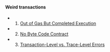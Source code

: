 #### Weird transactions

- 001. [Out of Gas But Completed Execution](https://github.com/Great-Hill-Corporation/quickBlocks/blob/develop/docs/OSBEN/001.%20Out%20of%20Gas%20But%20Completed%20Execution.md)
- 002. [No Byte Code Contract](https://github.com/Great-Hill-Corporation/quickBlocks/blob/develop/docs/OSBEN/002.%20No%20Byte%20Code%20Contract.md)
- 003. [Transaction-Level vs. Trace-Level Errors](https://github.com/Great-Hill-Corporation/quickBlocks/blob/develop/docs/OSBEN/003.%20Transaction%20Level%20vs.%20Trace%20Level%20Errors.md)
